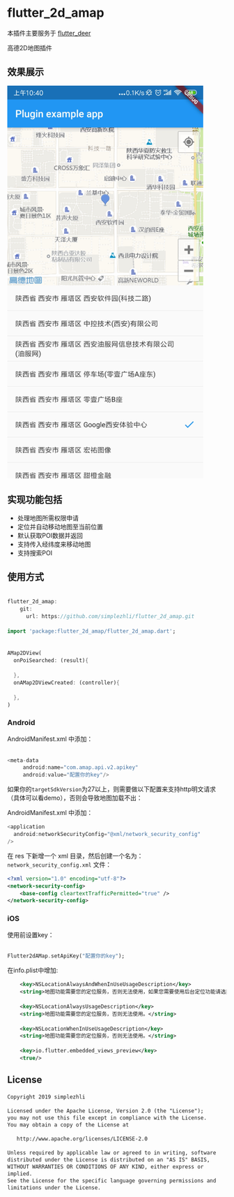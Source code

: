 # flutter_2d_amap

本插件主要服务于 [flutter_deer](https://github.com/simplezhli/flutter_deer)

高德2D地图插件

## 效果展示

<img src="preview/Screenshot_1.jpg" width="450px"/>

## 实现功能包括

* 处理地图所需权限申请
* 定位并自动移动地图至当前位置
* 默认获取POI数据并返回
* 支持传入经纬度来移动地图
* 支持搜索POI

## 使用方式

```dart

flutter_2d_amap:
    git:
      url: https://github.com/simplezhli/flutter_2d_amap.git

import 'package:flutter_2d_amap/flutter_2d_amap.dart';


AMap2DView(
  onPoiSearched: (result){

  },
  onAMap2DViewCreated: (controller){

  },
)

```

### Android

AndroidManifest.xml 中添加：

```java

<meta-data
     android:name="com.amap.api.v2.apikey"
     android:value="配置你的key"/>

```

如果你的`targetSdkVersion`为27以上，则需要做以下配置来支持http明文请求（具体可以看demo），否则会导致地图加载不出：

AndroidManifest.xml 中添加：

```java
<application
  android:networkSecurityConfig="@xml/network_security_config"
/>

```

在 res 下新增一个 xml 目录，然后创建一个名为：`network_security_config.xml` 文件：

```xml
<?xml version="1.0" encoding="utf-8"?>
<network-security-config>
    <base-config cleartextTrafficPermitted="true" />
</network-security-config>
```

### iOS

使用前设置key：

```dart

Flutter2dAMap.setApiKey("配置你的key");

```

在info.plist中增加:

```xml
    <key>NSLocationAlwaysAndWhenInUseUsageDescription</key>
    <string>地图功能需要您的定位服务，否则无法使用，如果您需要使用后台定位功能请选择“始终允许”。</string>

    <key>NSLocationAlwaysUsageDescription</key>
    <string>地图功能需要您的定位服务，否则无法使用。</string>

    <key>NSLocationWhenInUseUsageDescription</key>
    <string>地图功能需要您的定位服务，否则无法使用。</string>

    <key>io.flutter.embedded_views_preview</key>
    <true/>

```

## License

	Copyright 2019 simplezhli

    Licensed under the Apache License, Version 2.0 (the "License");
    you may not use this file except in compliance with the License.
    You may obtain a copy of the License at

       http://www.apache.org/licenses/LICENSE-2.0

    Unless required by applicable law or agreed to in writing, software
    distributed under the License is distributed on an "AS IS" BASIS,
    WITHOUT WARRANTIES OR CONDITIONS OF ANY KIND, either express or implied.
    See the License for the specific language governing permissions and
    limitations under the License.

